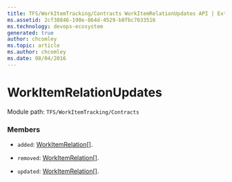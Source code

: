```yaml
---
title: TFS/WorkItemTracking/Contracts WorkItemRelationUpdates API | Extensions for Azure DevOps Services
ms.assetid: 2cf38846-190e-864d-4529-b8fbc7633516
ms.technology: devops-ecosystem
generated: true
author: chcomley
ms.topic: article
ms.author: chcomley
ms.date: 08/04/2016
---
```


# WorkItemRelationUpdates

Module path: `TFS/WorkItemTracking/Contracts`


### Members

* `added`: [WorkItemRelation](../../../TFS/WorkItemTracking/Contracts/WorkItemRelation.md)[]. 

* `removed`: [WorkItemRelation](../../../TFS/WorkItemTracking/Contracts/WorkItemRelation.md)[]. 

* `updated`: [WorkItemRelation](../../../TFS/WorkItemTracking/Contracts/WorkItemRelation.md)[]. 

